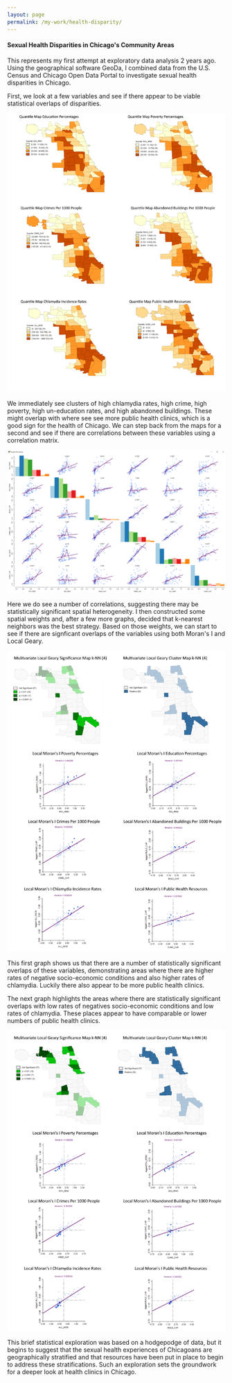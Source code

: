 ```yaml
---
layout: page
permalink: /my-work/health-disparity/
---
```

#### Sexual Health Disparities in Chicago's Community Areas

This represents my first attempt at exploratory data analysis 2 years ago. Using the geographical software GeoDa, I combined data from the U.S. Census and Chicago Open Data Portal to investigate sexual health disparities in Chicago.

First, we look at a few variables and see if there appear to be viable statistical overlaps of disparities.

![Maps](/images/quantilemaps.png)

We immediately see clusters of high chlamydia rates, high crime, high poverty, high un-education rates, and high abandoned buildings. These might overlap with where see see more public health clinics, which is a good sign for the health of Chicago. We can step back from the maps for a second and see if there are correlations between these variables using a correlation matrix.

![Scatterplot matrix](/images/scatterplot_matrix.png)

Here we do see a number of correlations, suggesting there may be statistically significant spatial heterogeneity. I then constructed some spatial weights and, after a few more graphs, decided that k-nearest neighbors was the best strategy. Based on those weights, we can start to see if there are signficant overlaps of the variables using both Moran's I and Local Geary.

![High high](/images/highigh.png)

This first graph shows us that there are a number of statistically significant overlaps of these variables, demonstrating areas where there are higher rates of negative socio-economic conditions and also higher rates of chlamydia. Luckily there also appear to be more public health clinics. 

The next graph highlights the areas where there are statistically significant overlaps with low rates of negatives socio-economic conditions and low rates of chlamydia. These places appear to have comparable or lower numbers of public health clinics.

![Low low](/images/lowlow.png)

This brief statistical exploration was based on a hodgepodge of data, but it begins to suggest that the sexual health experiences of Chicagoans are geographically stratified and that resources have been put in place to begin to address these stratifications. Such an exploration sets the groundwork for a deeper look at health clinics in Chicago.